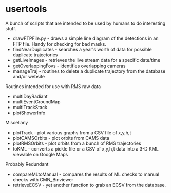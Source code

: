 # usertools

A bunch of scripts that are intended to be used by humans to do interesting stuff.


* drawFTPFile.py - draws a simple line diagram of the detections in an FTP file. Handy for checking for bad masks.
* findNearDuplicates - searches a year's worth of data for possible duplicate trajectories
* getLiveImages - retrieves the live stream data for a specific date/time 
* getOverlappingFovs - identifies overlapping cameras
* manageTraj - routines to delete a duplicate trajectory from the database and/or website
  
Routines intended for use with RMS raw data
* multiDayRadiant
* multiEventGroundMap
* multiTrackStack
* plotShowerInfo


Miscellany
* plotTrack - plot various graphs from a CSV file of x,y,h,t
* plotCAMSOrbits - plot orbits from CAMS data 
* plotRMSOrbits - plot orbits from a bunch of RMS trajectories
* toKML - converts a pickle file or a CSV of x,y,h,t data into a 3-D KML viewable on Google Maps



Probably Redundant
* compareMLtoManual - compares the results of ML checks to manual checks with CMN_Binviewer
* retrieveECSV - yet another function to grab an ECSV from the database. 
